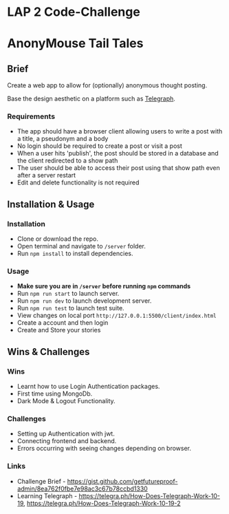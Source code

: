 # LAP 2 Code-Challenge

# AnonyMouse Tail Tales

## Brief

Create a web app to allow for (optionally) anonymous thought posting.

Base the design aesthetic on a platform such as [Telegraph](https://telegra.ph/).

### Requirements

- The app should have a browser client allowing users to write a post with a title, a pseudonym and a body
- No login should be required to create a post or visit a post
- When a user hits 'publish', the post should be stored in a database and the client redirected to a show path
- The user should be able to access their post using that show path even after a server restart
- Edit and delete functionality is not required

## Installation & Usage

### Installation

- Clone or download the repo.
- Open terminal and navigate to `/server` folder.
- Run `npm install` to install dependencies.

### Usage

- **Make sure you are in `/server` before running `npm` commands**
- Run `npm run start` to launch server.
- Run `npm run dev` to launch development server.
- Run `npm run test` to launch test suite.
- View changes on local port `http://127.0.0.1:5500/client/index.html`
- Create a account and then login
- Create and Store your stories

## Wins & Challenges

### Wins

- Learnt how to use Login Authentication packages.
- First time using MongoDb.
- Dark Mode & Logout Functionality.

### Challenges

- Setting up Authentication with jwt.
- Connecting frontend and backend.
- Errors occurring with seeing changes depending on browser.

### Links

- Challenge Brief - https://gist.github.com/getfutureproof-admin/8ea762f0fbe7e98ac3c67b78ccbd1330
- Learning Telegraph - https://telegra.ph/How-Does-Telegraph-Work-10-19, https://telegra.ph/How-Does-Telegraph-Work-10-19-2
